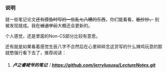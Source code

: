 ### 说明

就一些笔记论文~~还有摸鱼时写的一些乱七八糟的东西~~，你们能看看，~~能抄抄，~~ 别被发现就成。我~~在被退学前~~大概还会更新的。

个人感觉，还是里面的Non-CS部分比较有意思。

还有就是如果看着感觉生辰八字不合然后在心里碎碎念这货写的什么辣鸡玩意的那就憋强行看下去了，推荐阅读：

1. ##### 卢之睿姥爷的笔记：https://github.com/jerrylususu/LectureNotes.git

